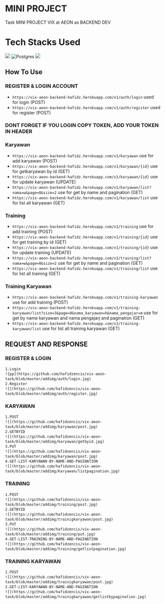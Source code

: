 # MINI PROJECT 
Task MINI PROJECT VIX at AEON as BACKEND DEV

# Tech Stacks Used
[![](https://img.shields.io/badge/Spring-6DB33F?style=for-the-badge&logo=spring&logoColor=white)]() ![Postgres](https://img.shields.io/badge/postgres-%23316192.svg?style=for-the-badge&logo=postgresql&logoColor=white) [![](https://img.shields.io/badge/Postman-FF6C37?style=for-the-badge&logo=postman&logoColor=white)]()

## How To Use
### REGISTER & LOGIN ACCOUNT
- `https://vix-aeon-backend-hafidz.herokuapp.com/v1/auth/login` used for login (POST)
- `https://vix-aeon-backend-hafidz.herokuapp.com/v1/auth/register` used for register (POST)

### DONT FORGET IF YOU LOGIN COPY TOKEN, ADD YOUR TOKEN IN HEADER
### Karyawan
- `https://vix-aeon-backend-hafidz.herokuapp.com/v1/karyawan` use for add karyawan (POST)
- `https://vix-aeon-backend-hafidz.herokuapp.com/v1/karyawan/{id}` use for getkaryawan by id (GET)
- `https://vix-aeon-backend-hafidz.herokuapp.com/v1/karyawan/{id}` use for update karyawan (UPDATE)
- `https://vix-aeon-backend-hafidz.herokuapp.com/v1/karyawan/list?nama=w&page=0&size=2` use for get by name and pagination (GET)
- `https://vix-aeon-backend-hafidz.herokuapp.com/v1/karyawan/list` use for list all karyawan (GET)

### Training
- `https://vix-aeon-backend-hafidz.herokuapp.com/v1/training` use for add training (POST)
- `https://vix-aeon-backend-hafidz.herokuapp.com/v1/training/{id}` use for get training by id (GET)
- `https://vix-aeon-backend-hafidz.herokuapp.com/v1/training/{id}` use for update training (UPDATE)
- `https://vix-aeon-backend-hafidz.herokuapp.com/v1/training/list?nama=w&page=0&size=2` use for get by name and pagination (GET)
- `https://vix-aeon-backend-hafidz.herokuapp.com/v1/training/list` use for list all training (GET)

### Training Karyawan
- `https://vix-aeon-backend-hafidz.herokuapp.com/v1/training-karyawan` use for add training (POST)
- `https://vix-aeon-backend-hafidz.herokuapp.com/v1/training-karyawan/list?size=3&page=0&nama_karyawan=h&nama_pengajar=m` use for get by name karyawan and nama pengajarj and pagination (GET)
- `https://vix-aeon-backend-hafidz.herokuapp.com/v1/training-karyawan/list` use for list all training karyawan (GET)

## REQUEST AND RESPONSE

### REGISTER & LOGIN
    1.Login
    ![pp](https://github.com/hafidzencis/vix-aeon-task/blob/master/addimg/auth/login.jpg)
    2.Register
    ![](https://github.com/hafidzencis/vix-aeon-task/blob/master/addimg/auth/register.jpg)
### KARYAWAN
    1.POST
    ![](https://github.com/hafidzencis/vix-aeon-task/blob/master/addimg/karyawan/post.jpg)
    2.GETBYID
    ![](https://github.com/hafidzencis/vix-aeon-task/blob/master/addimg/karyawan/getbyid.jpg)
    3.PUT
    ![](https://github.com/hafidzencis/vix-aeon-task/blob/master/addimg/karyawan/post.jpg)
    4.GET-LIST-KARYAWAN-BY-NAME-AND-PAGINATION
    ![](https://github.com/hafidzencis/vix-aeon-task/blob/master/addimg/karyawan/listpagination.jpg)
### TRAINING
    1.POST
    ![](https://github.com/hafidzencis/vix-aeon-task/blob/master/addimg/training/post.jpg)
    2.GETBYID
    ![](https://github.com/hafidzencis/vix-aeon-task/blob/master/addimg/trainigkaryawan/post.jpg)
    3.PUT
    ![](https://github.com/hafidzencis/vix-aeon-task/blob/master/addimg/training/put.jpg)
    4.GET-LIST-TRAINING-BY-NAME-AND-PAGINATION
    ![](https://github.com/hafidzencis/vix-aeon-task/blob/master/addimg/training/getlistpagination.jpg)
### TRAINING KARYAWAN
    1.POST
    ![](https://github.com/hafidzencis/vix-aeon-task/blob/master/addimg/trainigkaryawan/post.jpg)
    2.GET-LIST-KARYAWAN-BY-NAME-AND-PAGINATION
    ![](https://github.com/hafidzencis/vix-aeon-task/blob/master/addimg/trainigkaryawan/getlistbypagination.jpg)

